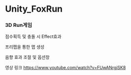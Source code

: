 # Unity_FoxRun

### 3D Run게임

점수획득 및 충돌 시 Effect효과

프리팹을 통한 맵 생성

음향 효과 조절 및 옵션창

영상 링크
https://www.youtube.com/watch?v=FUwANrgjSK8
